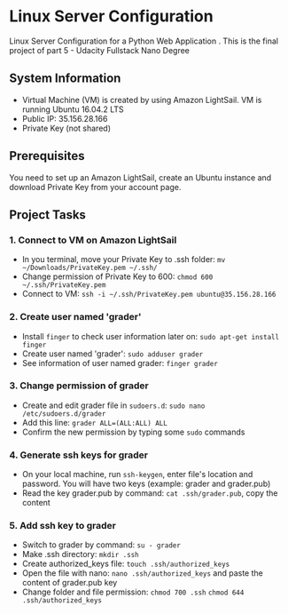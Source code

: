 # Linux Server Configuration 
Linux Server Configuration for a Python Web Application . This is the final project of part 5 -  Udacity Fullstack Nano Degree

## System Information
- Virtual Machine (VM) is created by using Amazon LightSail. VM is running Ubuntu 16.04.2 LTS
- Public IP: 35.156.28.166
- Private Key (not shared)

## Prerequisites
You need to set up an Amazon LightSail, create an Ubuntu instance and download Private Key from your account page.

## Project Tasks
### 1. Connect to VM on Amazon LightSail
- In you terminal, move your Private Key to .ssh folder: 
`mv ~/Downloads/PrivateKey.pem ~/.ssh/`
- Change permission of Private Key to 600: 
`chmod 600 ~/.ssh/PrivateKey.pem`
- Connect to VM: `ssh -i ~/.ssh/PrivateKey.pem ubuntu@35.156.28.166`

### 2. Create user named 'grader'
- Install `finger` to check user information later on: `sudo apt-get install finger`
- Create user named 'grader': `sudo adduser grader`
- See information of user named grader: `finger grader`

### 3. Change permission of grader
- Create and edit grader file in `sudoers.d`: `sudo nano /etc/sudoers.d/grader`
- Add this line: `grader ALL=(ALL:ALL) ALL`
- Confirm the new permission by typing some `sudo` commands

### 4. Generate ssh keys for grader
- On your local machine, run `ssh-keygen`, enter file's location and password. You will have two keys (example: grader and grader.pub)
- Read the key grader.pub by command: `cat .ssh/grader.pub`, copy the content

### 5. Add ssh key to grader
- Switch to grader by command: `su - grader`
- Make .ssh directory: `mkdir .ssh`
- Create authorized_keys file: `touch .ssh/authorized_keys`
- Open the file with nano: `nano .ssh/authorized_keys` and paste the content of grader.pub key
- Change folder and file permission: `chmod 700 .ssh` `chmod 644 .ssh/authorized_keys`



